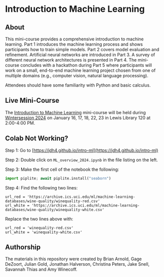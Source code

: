 # Introduction to Machine Learning

## About

This mini-course provides a comprehensive introduction to machine learning. Part 1 introduces the machine learning process and shows participants how to train simple models. Part 2 covers model evaluation and refinement. Artificial neural networks are introduced in Part 3. A survey of different neural network architectures is presented in Part 4. The mini-course concludes with a hackathon during Part 5 where participants will work on a small, end-to-end machine learning project chosen from one of multiple domains (e.g., computer vision, natural language processing).

Attendees should have some familiarity with Python and basic calculus.

## Live Mini-Course

The [Introduction to Machine Learning](https://cglink.me/2gi/r1938768) mini-course will be held during [Wintersession 2024](https://winter.princeton.edu) on January 16, 17, 18, 22, 23 in Lewis Library 120 at 2:00-4:00 PM.

## Colab Not Working?

Step 1: Go to [https://jdh4.github.io/intro-ml](https://jdh4.github.io/intro-ml)

Step 2: Double click on `ML_overview_2024.ipynb` in the file listing on the left.

Step 3: Make the first cell of the notebook the following:

```python
import piplite; await piplite.install("seaborn")
```

Step 4: Find the following two lines:

```
url_red = 'https://archive.ics.uci.edu/ml/machine-learning-databases/wine-quality/winequality-red.csv'
url_white = 'https://archive.ics.uci.edu/ml/machine-learning-databases/wine-quality/winequality-white.csv'
```

Replace the two lines above with:

```
url_red = 'winequality-red.csv'
url_white = 'winequality-white.csv'
```

## Authorship

The materials in this repository were created by Brian Arnold, Gage DeZoort, Julian Gold,
Jonathan Halverson, Christina Peters, Jake Snell, Savannah Thias and Amy Winecoff.
